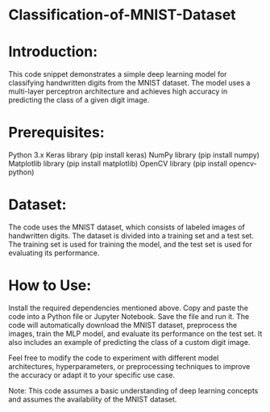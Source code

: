 # Classification-of-MNIST-Dataset

# Introduction:
This code snippet demonstrates a simple deep learning model for classifying handwritten digits from the MNIST dataset. The model uses a multi-layer perceptron architecture and achieves high accuracy in predicting the class of a given digit image.

# Prerequisites:
Python 3.x
Keras library (pip install keras)
NumPy library (pip install numpy)
Matplotlib library (pip install matplotlib)
OpenCV library (pip install opencv-python)

# Dataset:
The code uses the MNIST dataset, which consists of labeled images of handwritten digits. The dataset is divided into a training set and a test set. The training set is used for training the model, and the test set is used for evaluating its performance.

# How to Use:
Install the required dependencies mentioned above.
Copy and paste the code into a Python file or Jupyter Notebook.
Save the file and run it.
The code will automatically download the MNIST dataset, preprocess the images, train the MLP model, and evaluate its performance on the test set. It also includes an example of predicting the class of a custom digit image.

Feel free to modify the code to experiment with different model architectures, hyperparameters, or preprocessing techniques to improve the accuracy or adapt it to your specific use case.

Note: This code assumes a basic understanding of deep learning concepts and assumes the availability of the MNIST dataset.




